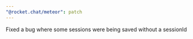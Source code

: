 ```yaml
---
"@rocket.chat/meteor": patch
---
```


Fixed a bug where some sessions were being saved without a sessionId
